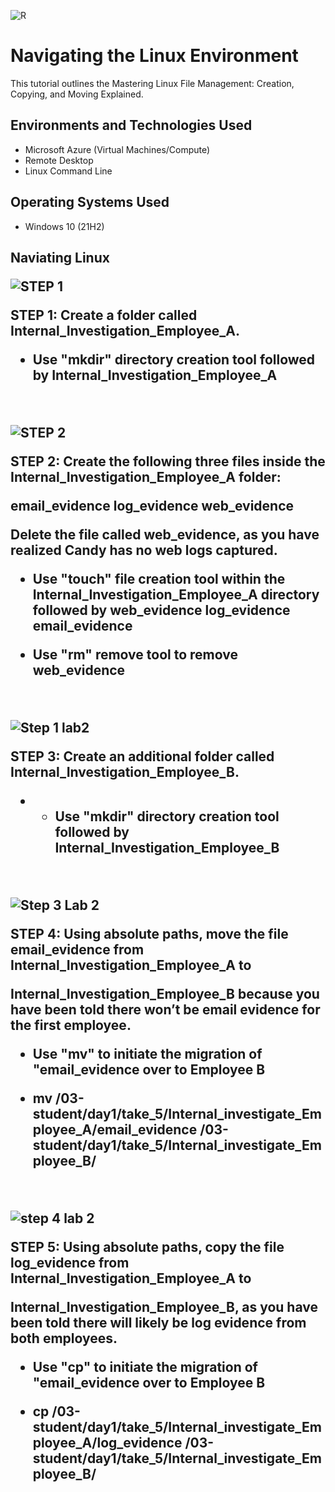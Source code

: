 <p align="center">
     
![R](https://github.com/user-attachments/assets/b9566a55-3b37-432b-b68a-cc0216b4ec70)

</p>

</p>

<h1> Navigating the Linux Environment</h1>
This tutorial outlines the Mastering Linux File Management: Creation, Copying, and Moving Explained.<br />


<h2>Environments and Technologies Used</h2>

- Microsoft Azure (Virtual Machines/Compute)
- Remote Desktop
- Linux Command Line

<h2>Operating Systems Used </h2>

- Windows 10</b> (21H2)

<h2> Naviating Linux

<p>

  ![STEP 1](https://github.com/user-attachments/assets/e25fec41-4059-4b57-bff9-e948c8638d44)

>
</p>
<p>
STEP 1: Create a folder called Internal_Investigation_Employee_A.

  
  - Use "mkdir" directory creation tool followed by Internal_Investigation_Employee_A

</p>
<br />

<p>
  
![STEP 2](https://github.com/user-attachments/assets/58670f49-a4af-45fd-a6c7-8485c2a0308d)

>
</p>
<p>
STEP 2: Create the following three files inside the Internal_Investigation_Employee_A folder:
  
email_evidence
log_evidence
web_evidence

Delete the file called web_evidence, as you have realized Candy has no web logs captured.

- Use "touch" file creation tool within the Internal_Investigation_Employee_A directory followed by web_evidence log_evidence email_evidence

- Use "rm" remove tool to remove web_evidence



</p>
<br />

<p>
  
![Step 1 lab2](https://github.com/user-attachments/assets/3fa0cbd8-6a8e-4c61-8b60-bb611fd0e9a0)


>
</p>
<p>
STEP 3: Create an additional folder called Internal_Investigation_Employee_B.

-  - Use "mkdir" directory creation tool followed by Internal_Investigation_Employee_B

  
</p>
<br />


![Step 3 Lab 2](https://github.com/user-attachments/assets/1982ea7c-1745-47d1-b44a-04eed2d54467)


>
</p>
<p>
STEP 4: Using absolute paths, move the file email_evidence from Internal_Investigation_Employee_A to 

Internal_Investigation_Employee_B because you have been told there won’t be email evidence for the first employee.

- Use "mv" to initiate the migration of "email_evidence over to Employee B

- mv /03-student/day1/take_5/Internal_investigate_Employee_A/email_evidence /03-student/day1/take_5/Internal_investigate_Employee_B/


</p>
<br />


![step 4 lab 2](https://github.com/user-attachments/assets/c3b70db6-3a98-426e-a920-efe64e532482)


>
</p>
<p>
STEP 5: Using absolute paths, copy the file log_evidence from Internal_Investigation_Employee_A to 

Internal_Investigation_Employee_B, as you have been told there will likely be log evidence from both employees.

- Use "cp" to initiate the migration of "email_evidence over to Employee B

- cp /03-student/day1/take_5/Internal_investigate_Employee_A/log_evidence /03-student/day1/take_5/Internal_investigate_Employee_B/



